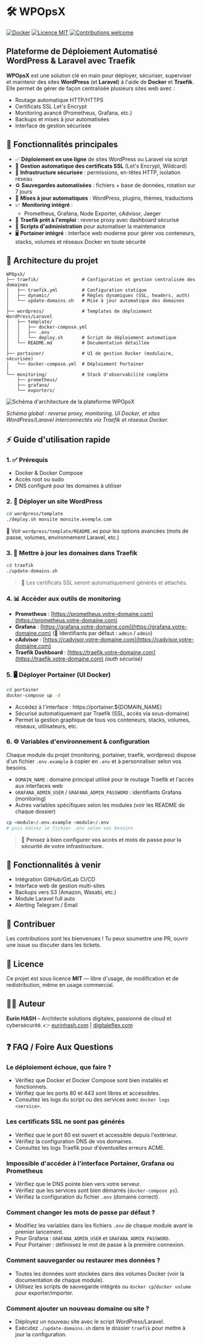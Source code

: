 # 🛠️ WPOpsX

[![Docker](https://img.shields.io/badge/docker-ready-blue?logo=docker)](https://www.docker.com/)
[![Licence MIT](https://img.shields.io/badge/licence-MIT-green)](./LICENSE)
[![Contributions welcome](https://img.shields.io/badge/contributions-welcome-brightgreen)](../../)

## Plateforme de Déploiement Automatisé WordPress & Laravel avec Traefik

**WPOpsX** est une solution clé en main pour déployer, sécuriser, superviser et maintenir des sites **WordPress** (et **Laravel**) à l'aide de **Docker** et **Traefik**.
Elle permet de gérer de façon centralisée plusieurs sites web avec :

* Routage automatique HTTP/HTTPS
* Certificats SSL Let's Encrypt
* Monitoring avancé (Prometheus, Grafana, etc.)
* Backups et mises à jour automatisées
* Interface de gestion sécurisée



## 🚀 Fonctionnalités principales

* ✅ **Déploiement en une ligne** de sites WordPress ou Laravel via script
* 🔐 **Gestion automatique des certificats SSL** (Let's Encrypt, Wildcard)
* 🧱 **Infrastructure sécurisée** : permissions, en-têtes HTTP, isolation réseau
* ♻️ **Sauvegardes automatisées** : fichiers + base de données, rotation sur 7 jours
* 🔄 **Mises à jour automatiques** : WordPress, plugins, thèmes, traductions
* 📈 **Monitoring intégré** :
  * Prometheus, Grafana, Node Exporter, cAdvisor, Jaeger
* 🔧 **Traefik prêt à l'emploi** : reverse proxy avec dashboard sécurisé
* 🔧 **Scripts d'administration** pour automatiser la maintenance
* 🖥️ **Portainer intégré** : interface web moderne pour gérer vos conteneurs, stacks, volumes et réseaux Docker en toute sécurité



## 🧱 Architecture du projet

```
WPOpsX/
├── traefik/                # Configuration et gestion centralisée des domaines
│   ├── traefik.yml         # Configuration statique
│   ├── dynamic/            # Règles dynamiques (SSL, headers, auth)
│   └── update-domains.sh   # Mise à jour automatique des domaines
│
├── wordpress/              # Templates de déploiement WordPress/Laravel
│   ├── template/           
│   │   ├── docker-compose.yml
│   │   ├── .env
│   │   └── deploy.sh       # Script de déploiement automatique
│   └── README.md           # Documentation détaillée
│
├── portainer/              # UI de gestion Docker (modulaire, sécurisée)
│   └── docker-compose.yml  # Déploiement Portainer
│
└── monitoring/             # Stack d'observabilité complète
    ├── prometheus/
    ├── grafana/
    └── exporters/
```

![Schéma d'architecture de la plateforme WPOpsX](architecture.png)

*Schéma global : reverse proxy, monitoring, UI Docker, et sites WordPress/Laravel interconnectés via Traefik et réseaux Docker.*



## ⚡ Guide d'utilisation rapide

### 1. ✅ Prérequis

* Docker & Docker Compose
* Accès root ou sudo
* DNS configuré pour les domaines à utiliser



### 2. 🚀 Déployer un site WordPress

```bash
cd wordpress/template
./deploy.sh monsite monsite.exemple.com
```

📘 Voir `wordpress/template/README.md` pour les options avancées (mots de passe, volumes, environnement Laravel, etc.)



### 3. 🔄 Mettre à jour les domaines dans Traefik

```bash
cd traefik
./update-domains.sh
```

> 🔐 Les certificats SSL seront automatiquement générés et attachés.



### 4. 📊 Accéder aux outils de monitoring

* **Prometheus** : [https://prometheus.votre-domaine.com](https://prometheus.votre-domaine.com)
* **Grafana** : [https://grafana.votre-domaine.com](https://grafana.votre-domaine.com)  (📂 Identifiants par défaut : `admin` / `admin`)
* **cAdvisor** : [https://cadvisor.votre-domaine.com](https://cadvisor.votre-domaine.com)
* **Traefik Dashboard** : [https://traefik.votre-domaine.com](https://traefik.votre-domaine.com) *(auth sécurisé)*



### 5. 🖥️ Déployer Portainer (UI Docker)

```bash
cd portainer
docker-compose up -d
```

- Accédez à l'interface : https://portainer.${DOMAIN_NAME}
- Sécurisé automatiquement par Traefik (SSL, accès via sous-domaine)
- Permet la gestion graphique de tous vos conteneurs, stacks, volumes, réseaux, utilisateurs, etc.



### 6. ⚙️ Variables d'environnement & configuration

Chaque module du projet (monitoring, portainer, traefik, wordpress) dispose d'un fichier `.env.example` à copier en `.env` et à personnaliser selon vos besoins.

- `DOMAIN_NAME` : domaine principal utilisé pour le routage Traefik et l'accès aux interfaces web
- `GRAFANA_ADMIN_USER` / `GRAFANA_ADMIN_PASSWORD` : identifiants Grafana (monitoring)
- Autres variables spécifiques selon les modules (voir les README de chaque dossier)

```bash
cp <module>/.env.example <module>/.env
# puis éditez le fichier .env selon vos besoins
```

> 🔑 **Pensez à bien configurer vos accès et mots de passe pour la sécurité de votre infrastructure.**



## 🧩 Fonctionnalités à venir

* Intégration GitHub/GitLab CI/CD
* Interface web de gestion multi-sites
* Backups vers S3 (Amazon, Wasabi, etc.)
* Module Laravel full auto
* Alerting Telegram / Email



## 🤝 Contribuer

Les contributions sont les bienvenues !
Tu peux soumettre une PR, ouvrir une issue ou discuter dans les tickets.



## 📄 Licence

Ce projet est sous licence **MIT** — libre d'usage, de modification et de redistribution, même en usage commercial.



## 👨‍💻 Auteur

**Eurin HASH** – Architecte solutions digitales, passionné de cloud et cybersécurité.
👉 [eurinhash.com](https://eurinhash.com) | [digitaleflex.com](https://digitaleflex.com)



## ❓ FAQ / Foire Aux Questions

### Le déploiement échoue, que faire ?
- Vérifiez que Docker et Docker Compose sont bien installés et fonctionnels.
- Vérifiez que les ports 80 et 443 sont libres et accessibles.
- Consultez les logs du script ou des services avec `docker logs <service>`.

### Les certificats SSL ne sont pas générés
- Vérifiez que le port 80 est ouvert et accessible depuis l'extérieur.
- Vérifiez la configuration DNS de vos domaines.
- Consultez les logs Traefik pour d'éventuelles erreurs ACME.

### Impossible d'accéder à l'interface Portainer, Grafana ou Prometheus
- Vérifiez que le DNS pointe bien vers votre serveur.
- Vérifiez que les services sont bien démarrés (`docker-compose ps`).
- Vérifiez la configuration du fichier `.env` (domaine correct).

### Comment changer les mots de passe par défaut ?
- Modifiez les variables dans les fichiers `.env` de chaque module avant le premier lancement.
- Pour Grafana : `GRAFANA_ADMIN_USER` et `GRAFANA_ADMIN_PASSWORD`.
- Pour Portainer : définissez le mot de passe à la première connexion.

### Comment sauvegarder ou restaurer mes données ?
- Toutes les données sont stockées dans des volumes Docker (voir la documentation de chaque module).
- Utilisez les scripts de sauvegarde intégrés ou `docker cp`/`docker volume` pour exporter/importer.

### Comment ajouter un nouveau domaine ou site ?
- Déployez un nouveau site avec le script WordPress/Laravel.
- Exécutez `./update-domains.sh` dans le dossier `traefik` pour mettre à jour la configuration.

